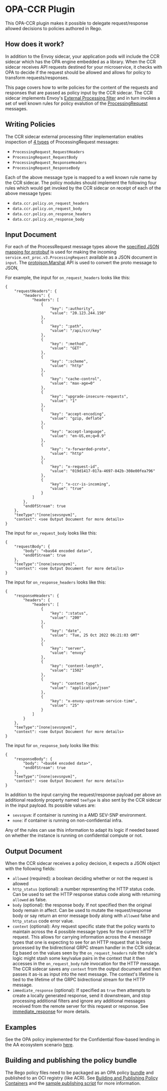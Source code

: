 # OPA-CCR Plugin
This OPA-CCR plugin makes it possible to delegate request/response allowed decisions to policies authored in Rego.

## How does it work?

In addition to the Envoy sidecar, your application pods will include the CCR sidecar which has the OPA engine embedded as a library. When the CCR sidecar receives API requests destined for your
microservice, it checks with OPA to decide if the request should be allowed and allows for policy to transform requests/responses.

This page covers how to write policies for the content of the requests and responses that are passed as policy input by the CCR sidecar. The CCR sidecar implements Envoy's
[External Processing
filter](https://www.envoyproxy.io/docs/envoy/latest/configuration/http/http_filters/ext_proc_filter) and in turn invokes a set of well known rules for policy evalution of the [ProcessingRequest](https://www.envoyproxy.io/docs/envoy/latest/api-v3/service/ext_proc/v3/external_processor.proto#envoy-v3-api-msg-service-ext-proc-v3-processingrequest) messages.


## Writing Policies
The CCR sidecar external processing filter implementation enables inspection of [4 types](https://www.envoyproxy.io/docs/envoy/latest/api-v3/service/ext_proc/v3/external_processor.proto#envoy-v3-api-msg-service-ext-proc-v3-processingrequest) of ProcessingRequest messages:  
- `ProcessingRequest_RequestHeaders`
- `ProcessingRequest_RequestBody`
- `ProcessingRequest_ResponseHeaders`
- `ProcessingRequest_ResponseBody`

Each of the above message type is mapped to a well known rule name by the CCR sidecar. The policy modules should implement the following four rules which would get invoked by the CCR sidecar on receipt of each of the above message types:
- `data.ccr.policy.on_request_headers`
- `data.ccr.policy.on_request_body`
- `data.ccr.policy.on_response_headers`
- `data.ccr.policy.on_response_body`


## Input Document
For each of the ProcessRequest message types above the [specified JSON mapping for protobuf](https://developers.google.com/protocol-buffers/docs/proto3#json)
is used for making the incoming `service.ext_proc.v3.ProcessingRequest` available as a JSON document in `input`. The [protojson.Marshal](https://pkg.go.dev/google.golang.org/protobuf/encoding/protojson#Marshal) API is used to convert the proto message to JSON,

For example, the input for `on_request_headers` looks like this:

```
{
    "requestHeaders": {
        "headers": {
            "headers": [
                {
                    "key": ":authority",
                    "value": "20.123.244.150"
                },
                {
                    "key": ":path",
                    "value": "/api/ccr/key"
                },
                {
                    "key": ":method",
                    "value": "GET"
                },
                {
                    "key": ":scheme",
                    "value": "http"
                },
                {
                    "key": "cache-control",
                    "value": "max-age=0"
                },
                {
                    "key": "upgrade-insecure-requests",
                    "value": "1"
                },
                {
                    "key": "accept-encoding",
                    "value": "gzip, deflate"
                },
                {
                    "key": "accept-language",
                    "value": "en-US,en;q=0.9"
                },
                {
                    "key": "x-forwarded-proto",
                    "value": "http"
                },
                {
                    "key": "x-request-id",
                    "value": "019d1417-017a-4697-842b-308e00fea796"
                },
                {
                    "key": "x-ccr-is-incoming",
                    "value": "true"
                }
            ]
        },
        "endOfStream": true
    },
    "teeType":"[none|sevsnpvm]",
    "context": <see Output Document for more details>
}
```
The input for `on_request_body` looks like this:
```
{
    "requestBody": {
        "body": "<bas64 encoded data>",
        "endOfStream": true
    },
    "teeType":"[none|sevsnpvm]",
    "context": <see Output Document for more details>
}
```
The input for `on_response_headers` looks like this:
```
{
    "responseHeaders": {
        "headers": {
            "headers": [
                {
                    "key": ":status",
                    "value": "200"
                },
                {
                    "key": "date",
                    "value": "Tue, 25 Oct 2022 06:21:03 GMT"
                },
                {
                    "key": "server",
                    "value": "envoy"
                },
                {
                    "key": "content-length",
                    "value": "1502"
                },
                {
                    "key": "content-type",
                    "value": "application/json"
                },
                {
                    "key": "x-envoy-upstream-service-time",
                    "value": "25"
                }
            ]
        }
    },
    "teeType":"[none|sevsnpvm]",
    "context": <see Output Document for more details>
}
```
The input for `on_response_body` looks like this:
```
{
    "responseBody": {
        "body": "<bas64 encoded data>",
        "endOfStream": true
    },
    "teeType":"[none|sevsnpvm]",
    "context": <see Output Document for more details>
}
```
In addition to the input carrying the request/response payload per above an additional readonly property named `teeType` is also sent by the CCR sidecar in the input payload. Its possible values are:
* `sevsnpvm`: if container is running in a AMD SEV-SNP environment.
* `none`: if container is running on non-confidential infra.

Any of the rules can use this information to adapt its logic if needed based on whether the instance is running on confidential compute or not.

## Output Document

When the CCR sidecar receives a policy decision, it expects a JSON object with the following fields:
* `allowed` (required): a boolean deciding whether or not the request is allowed
* `http_status` (optional): a number representing the HTTP status code. Can be used to set the HTTP response status code along with returning `allowed` as false.
* `body` (optional): the response body. If not specified then the original body remain in affect. Can be used to mutate the request/response body or say return an error message body along with `allowed` false  and `http_status` code error value.
* `context` (optional): Any request specific state that the policy wants to maintain across the 4 possible message types for the current HTTP request. This allows for carrying information across the 4 message types that one is expecting to see for an HTTP request that is being processed by the bidirectional GRPC stream handler in the CCR sidecar. Eg based on the values seen by the `on_request_headers` rule the rule's logic might stash some key/value pairs in the context that it then accesses in the `on_request_body` rule invocation for the HTTP message.  
The CCR sidecar saves any `context` from the output document and then passes it as-is as input into the next message. The context's lifetime is tied to the lifetime of the GRPC bidrectional stream for the HTTP message.
* `immediate_response` (optional): If specified as `true` then attempts to create a locally generated response, send it downstream, and stop processing additional filters and ignore any additional messages received from the remote server for this request or response. See [immediate_response](https://www.envoyproxy.io/docs/envoy/latest/api-v3/service/ext_proc/v3/external_processor.proto#envoy-v3-api-msg-service-ext-proc-v3-processingresponse) for more details.

## Examples

See the OPA policy implemented for the Confidential flow-based lending in the AA ecosystem scenario [here](../../../samples/aa-flow-based-lending/policies).

## Building and publishing the policy bundle

The Rego policy files need to be packaged as an OPA policy [bundle](https://www.openpolicyagent.org/docs/latest/management-bundles/) and published to an OCI registry (like ACR). See [Building and Publishing Policy Containers](https://www.openpolicyagent.org/docs/latest/management-bundles/#building-and-publishing-policy-containers) and the [sample publishing script](../../../build/publish-depa-policies-bundle.ps1) for more information.